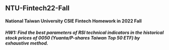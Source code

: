 ## NTU-Fintech22-Fall
#### National Taiwan University CSIE Fintech Homework in 2022 Fall
##### HW1: Find the best parameters of RSI technical indicators in the historical stock prices of 0050 (Yuanta/P-shares Taiwan Top 50 ETF) by exhaustive method.

